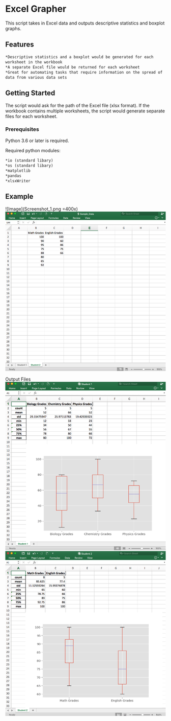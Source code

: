 # Excel Grapher

This script takes in Excel data and outputs descriptive statistics and boxplot graphs.

## Features
    *Descriptive statistics and a boxplot would be generated for each worksheet in the workbook
    *A separate Excel file would be returned for each worksheet
    *Great for automating tasks that require information on the spread of data from various data sets
    
## Getting Started

The script would ask for the path of the Excel file (xlsx format).  If the workbook contains multiple worksheets, the script would 
generate separate files for each worksheet.  

### Prerequisites
Python 3.6 or later is required.

Required python modules:

    *io (standard libary)
    *os (standard libary)
    *matplotlib
    *pandas
    *xlsxWriter 

## Example

![Image](Screenshot_1.png =400x)<space><space>
![Image](Screenshot_2.png)<space><space>

Output Files<space><space>
![Image](Screenshot_3.png)<space><space>
![Image](Screenshot_4.png)



